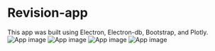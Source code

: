 # Revision-app
This app was built using Electron, Electron-db, Bootstrap, and Plotly. 
![App image](https://i.imgur.com/1rc9XlH.png)
![App image](https://i.imgur.com/dyPKU2N.png)
![App image](https://i.imgur.com/zJuddkP.png)
![App image](https://i.imgur.com/KGpevsu.png)

